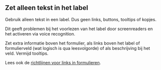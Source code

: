 <!-- @license CC0-1.0 -->

## Zet alleen tekst in het label

Gebruik alleen tekst in een label. Dus geen links, buttons, tooltips of kopjes.

Dit geeft problemen bij het voorlezen van het label door screenreaders en het activeren via voice recognition.

Zet extra informatie boven het formulier, als links boven het label of formulierveld (wat logisch is qua leesvolgorde) of als beschrijving bij het veld. Vermijd tooltips.

Lees ook de [richtlijnen voor links in formulieren](/richtlijnen/formulieren/alle-richtlijnen/links).
